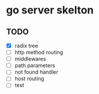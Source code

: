 # go server skelton

## TODO
- [x] radix tree
- [ ] http method routing
- [ ] middlewares
- [ ] path parameters
- [ ] not found handler
- [ ] host routing
- [ ] test
